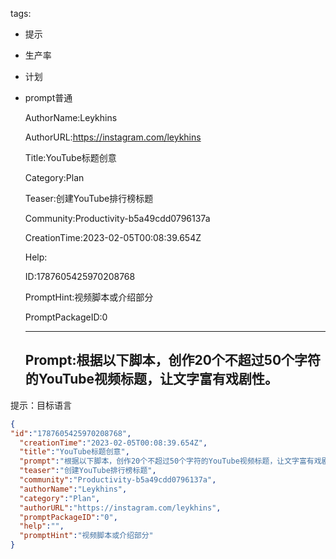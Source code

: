   tags: 
- 提示
- 生产率
- 计划
- prompt普通

  AuthorName:Leykhins

  AuthorURL:https://instagram.com/leykhins

  Title:YouTube标题创意

  Category:Plan

  Teaser:创建YouTube排行榜标题

  Community:Productivity-b5a49cdd0796137a

  CreationTime:2023-02-05T00:08:39.654Z

  Help:

  ID:1787605425970208768

  PromptHint:视频脚本或介绍部分

  PromptPackageID:0

  ---

  ## Prompt:根据以下脚本，创作20个不超过50个字符的YouTube视频标题，让文字富有戏剧性。

提示：目标语言

  ```json
  {
  "id":"1787605425970208768",
    "creationTime":"2023-02-05T00:08:39.654Z",
    "title":"YouTube标题创意",
    "prompt":"根据以下脚本，创作20个不超过50个字符的YouTube视频标题，让文字富有戏剧性。\n\n提示：目标语言",
    "teaser":"创建YouTube排行榜标题",
    "community":"Productivity-b5a49cdd0796137a",
    "authorName":"Leykhins",
    "category":"Plan",
    "authorURL":"https://instagram.com/leykhins",
    "promptPackageID":"0",
    "help":"",
    "promptHint":"视频脚本或介绍部分"
  }
  ```
